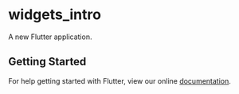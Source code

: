 # widgets_intro

A new Flutter application.

## Getting Started

For help getting started with Flutter, view our online
[documentation](https://flutter.io/).
